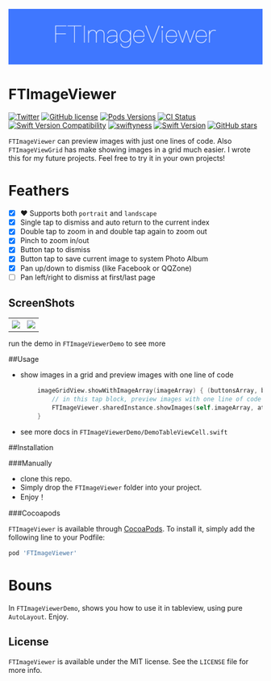 ![FTImageViewer](https://raw.githubusercontent.com/liufengting/FTResourceRepo/master/Resource/FTImageViewer/FTImageViewer.jpg)

# FTImageViewer

[![Twitter](https://img.shields.io/badge/twitter-@liufengting-blue.svg?style=flat)](http://twitter.com/liufengting) 
[![GitHub license](https://img.shields.io/badge/license-MIT-blue.svg)](https://raw.githubusercontent.com/liufengting/FTImageViewer/master/LICENSE)
[![Pods Versions](https://img.shields.io/cocoapods/v/FTImageViewer.svg?style=flat)](http://cocoapods.org/pods/FTImageViewer)
[![CI Status](http://img.shields.io/travis/liufengting/FTImageViewer.svg?style=flat)](https://travis-ci.org/liufengting/FTImageViewer)
[![Swift Version Compatibility](https://img.shields.io/badge/swift3-compatible-4BC51D.svg?style=flat-square)](https://developer.apple.com/swift)
[![swiftyness](https://img.shields.io/badge/pure-swift-ff3f26.svg?style=flat)](https://swift.org/)
[![Swift Version](https://img.shields.io/badge/Swift-3.0-orange.svg?style=flat)](https://swift.org)
[![GitHub stars](https://img.shields.io/github/stars/liufengting/FTImageViewer.svg)](https://github.com/liufengting/FTImageViewer/stargazers)


`FTImageViewer` can preview images with just one lines of code. Also `FTImageViewGrid` has make showing images in a grid much easier. I wrote this for my future projects. Feel free to try it in your own projects!


# Feathers
- [x] ❤️ Supports both `portrait` and `landscape`
- [x] Single tap to dismiss and auto return to the current index
- [x] Double tap to zoom in and double tap again to zoom out
- [x] Pinch to zoom in/out
- [x] Button tap to dismiss
- [x] Button tap to save current image to system Photo Album
- [x] Pan up/down to dismiss (like Facebook or QQZone)
- [ ] Pan left/right to dismiss at first/last page

## ScreenShots

<table>
  <tr>
    <th><img src="https://raw.githubusercontent.com/liufengting/FTResourceRepo/master/Resource/FTImageViewer/demo1.gif" width="300"/></th>
    <th><img src="https://raw.githubusercontent.com/liufengting/FTResourceRepo/master/Resource/FTImageViewer/demo2.gif" width="300"/></th>
  </tr>
</table>

run the demo in `FTImageViewerDemo` to see more

##Usage

* show images in  a grid and preview images with one line of code 

```swift
        imageGridView.showWithImageArray(imageArray) { (buttonsArray, buttonIndex) in
            // in this tap block, preview images with one line of code
            FTImageViewer.sharedInstance.showImages(self.imageArray, atIndex: buttonIndex, fromSenderArray: buttonsArray)
        }
```
* see more docs in `FTImageViewerDemo/DemoTableViewCell.swift` 

##Installation

###Manually

* clone this repo.
* Simply drop the `FTImageViewer` folder into your project.
* Enjoy！ 

###Cocoapods

`FTImageViewer` is available through [CocoaPods](http://cocoapods.org). To install it, simply add the following line to your Podfile:

```ruby
pod 'FTImageViewer'
```

# Bouns

In `FTImageViewerDemo`, shows you how to use it in tableview, using pure `AutoLayout`. Enjoy.

## License

`FTImageViewer` is available under the MIT license. See the `LICENSE` file for more info.

